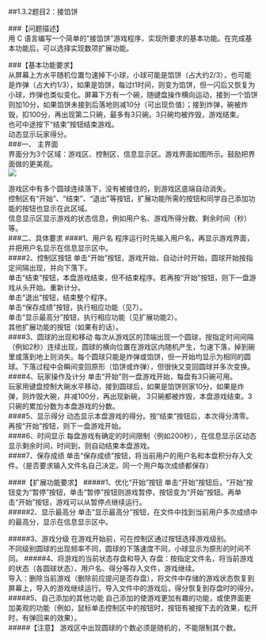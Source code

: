 ##1.3.2题目2：接馅饼  

###【问题描述】  
用 C 语言编写一个简单的“接馅饼”游戏程序，实现所要求的基本功能。在完成基本功能后，可以选择实现数项扩展功能。  

###【基本功能要求】  
从屏幕上方水平随机位置匀速掉下小球，小球可能是馅饼（占大约2/3），也可能是炸弹（占大约1/3），如果是馅饼，每过t1时间，则变为馅饼，但一闪后又恢复为小球，炸弹也类似变化。屏幕下方有一个碗，随键盘操作横向运动，接到一个馅饼则加10分，如果馅饼未接到后落地则减10分（可出现负值）；接到炸弹，碗被炸毁，扣100分，再出现第二只碗，最多有3只碗。3只碗均被炸毁，游戏结束。  
也可中途按下“结束”按钮结束游戏。  
动态显示玩家得分。  
###一、	主界面  
界面分为3个区域：游戏区、控制区、信息显示区。游戏界面如图所示。鼓励把界面做的更美观。  
![](http://i4.tietuku.com/f69d3dab2a6adc4c.png)

游戏区中有多个圆球连续落下，没有被接住的，到游戏区底端自动消失。  
控制区有“开始”、“结束”、“退出”等按钮，扩展功能所需的按钮和同学自己添加功能的按钮也显示在此区域。  
信息显示区显示游戏的状态信息，例如用户名、游戏所得分数、剩余时间（秒）等。  
###二、具体要求
####1、用户名
程序运行时先输入用户名，再显示游戏界面，并把用户名显示在信息显示区中。  
####2、控制区按钮
单击“开始”按钮，游戏开始，自动计时开始，圆球开始按指定间隔出现，并向下落下。  
单击“结束”按钮，本盘游戏结束，但不结束程序。若再按“开始”按钮，则下一盘游戏从头开始。重新计分。  
单击“退出”按钮，结束整个程序。  
单击“保存成绩”按钮，执行相应功能（见7）。  
单击“显示最高分”按钮，执行相应功能（见扩展功能2）。  
其他扩展功能的按钮（如果有的话）。  
####3、圆球的出现和移动
每次从游戏区的顶端出现一个圆球，按指定时间间隔（例如2秒）连续出现，圆球的横向位置在游戏区内随机产生，匀速下落，掉到碗里或落到地上则消失。每个圆球只能是炸弹或馅饼，但一开始均显示为相同的圆球。下落过程中会瞬间变回原形（馅饼或炸弹），但很快又变回圆球并多次变换。  
####4、玩家操作及计分
单击“开始”则一盘游戏开始，每盘有3只碗可用。  
玩家用键盘控制大碗水平移动，接到圆球后，如果是馅饼则家10分，如果是炸弹，则炸毁大碗，并减100分，再出现新碗， 3只碗都被炸毁，本盘游戏结束。3只碗的累加分数为本盘游戏的分数。  
####5、显示得分
动态显示本盘游戏的得分。按“结束”按钮后，本次得分清零。再按“开始”按钮，则下一盘游戏开始。  
####6、时间显示
每盘游戏有确定的时间限制（例如200秒），在信息显示区动态显示剩余时间，时间到，则自动结束本盘游戏。  
####7、保存成绩
单击“保存成绩”按钮，将当前用户的用户名和本盘积分存入文件。（是否要求输入文件名自己决定。同一个用户每次成绩都保存）  

####【扩展功能要求】
#####1、优化“开始”按钮
单击“开始”按钮后，“开始”按钮变为“暂停”按钮，单击“暂停”按钮则游戏暂停，按钮变为“开始”按钮。再单击“开始”按钮，游戏可以从暂停点继续运行。  
#####2、显示最高分
单击“显示最高分”按钮，在文件中找到当前用户多次成绩中的最高分，显示在信息显示区中。  

#####3、游戏分级
在游戏开始前，可在控制区通过按钮选择游戏级别。  
不同级别圆球的出现频率不同，圆球的下落速度不同，小球显示为原形的时间不同。
#####4、将游戏的当前状态存盘和导入
存盘：按指定文件名，将当前游戏的状态（各圆球状态）、用户名、得分等存入文件，游戏继续。  
导入：删除当前游戏（删除前应提问是否存盘），将文件中存储的游戏状态恢复到屏幕上，导入的游戏继续运行。导入文件中的游戏后，得分恢复到存盘时的得分。
#####5、自己添加的其他功能
自己添加的使游戏更加有趣的功能，或使界面更加美观的功能（例如，鼠标单击控制区中的按钮时，按钮有被按下去的效果，松开时，有弹回来的效果）。  
#####【注意】
游戏区中出现圆球的个数必须是随机的，不能限制其个数。
